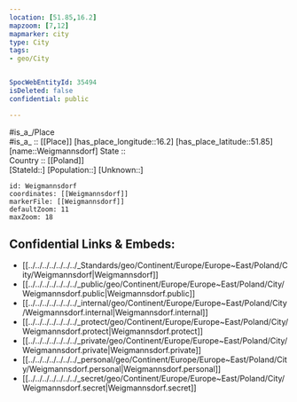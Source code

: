 ```yaml
---
location: [51.85,16.2] 
mapzoom: [7,12] 
mapmarker: city 
type: City
tags:
- geo/City


SpocWebEntityId: 35494
isDeleted: false
confidential: public

---
```

#is_a_/Place  
#is_a_ :: [[Place]] 
[has_place_longitude::16.2] 
[has_place_latitude::51.85] 
[name::Weigmannsdorf] 
State ::  
Country :: [[Poland]]  
[StateId::] 
[Population::] 
[Unknown::] 


```leaflet
id: Weigmannsdorf
coordinates: [[Weigmannsdorf]] 
markerFile: [[Weigmannsdorf]] 
defaultZoom: 11 
maxZoom: 18
```


## Confidential Links & Embeds: 
- [[../../../../../../../_Standards/geo/Continent/Europe/Europe~East/Poland/City/Weigmannsdorf|Weigmannsdorf]] 
- [[../../../../../../../_public/geo/Continent/Europe/Europe~East/Poland/City/Weigmannsdorf.public|Weigmannsdorf.public]] 
- [[../../../../../../../_internal/geo/Continent/Europe/Europe~East/Poland/City/Weigmannsdorf.internal|Weigmannsdorf.internal]] 
- [[../../../../../../../_protect/geo/Continent/Europe/Europe~East/Poland/City/Weigmannsdorf.protect|Weigmannsdorf.protect]] 
- [[../../../../../../../_private/geo/Continent/Europe/Europe~East/Poland/City/Weigmannsdorf.private|Weigmannsdorf.private]] 
- [[../../../../../../../_personal/geo/Continent/Europe/Europe~East/Poland/City/Weigmannsdorf.personal|Weigmannsdorf.personal]] 
- [[../../../../../../../_secret/geo/Continent/Europe/Europe~East/Poland/City/Weigmannsdorf.secret|Weigmannsdorf.secret]] 
